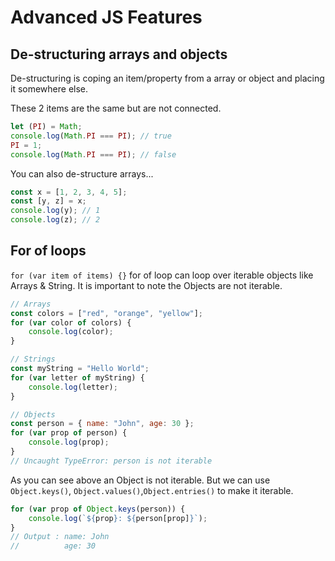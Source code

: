 # Advanced JS Features

## De-structuring arrays and objects

De-structuring is coping an item/property from a array or object and placing it somewhere else.

These 2 items are the same but are not connected.

```js
let (PI) = Math;
console.log(Math.PI === PI); // true
PI = 1;
console.log(Math.PI === PI); // false
```

You can also de-structure arrays...

```js
const x = [1, 2, 3, 4, 5];
const [y, z] = x;
console.log(y); // 1
console.log(z); // 2
```

## For of loops

`for (var item of items) {}` for of loop can loop over iterable objects like Arrays & String. It is important to note the Objects are not iterable.

```js
// Arrays
const colors = ["red", "orange", "yellow"];
for (var color of colors) {
	console.log(color);
}

// Strings
const myString = "Hello World";
for (var letter of myString) {
	console.log(letter);
}

// Objects
const person = { name: "John", age: 30 };
for (var prop of person) {
	console.log(prop);
}
// Uncaught TypeError: person is not iterable
```

As you can see above an Object is not iterable.
But we can use `Object.keys()`, `Object.values()`,`Object.entries()` to make it iterable.

```js
for (var prop of Object.keys(person)) {
	console.log(`${prop}: ${person[prop]}`);
}
// Output : name: John
//          age: 30
```
